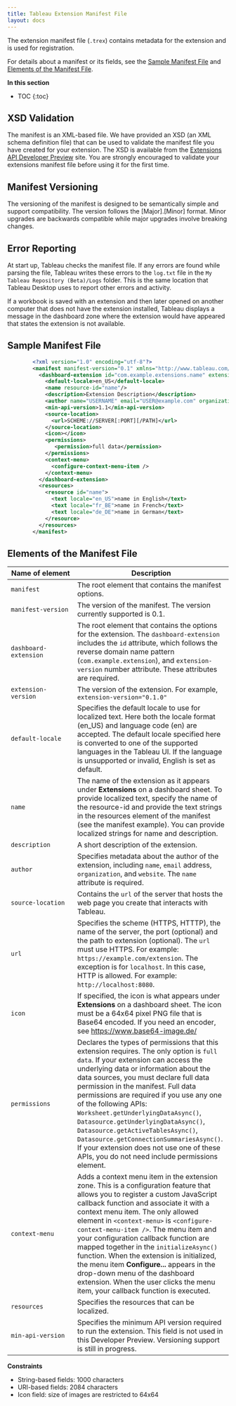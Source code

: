 ```yaml
---
title: Tableau Extension Manifest File
layout: docs
---
```


The extension manifest file (`.trex`) contains metadata for the extension and is used for registration. 
 
For details about a manifest or its fields, see the [Sample Manifest File](#sample-manifest-file) and [Elements of the Manifest File](#elements-of-the-manifest-file).  


**In this section**

* TOC
{:toc}



## XSD Validation
The manifest is an XML-based file. We have provided an XSD (an XML schema definition file) that can be used to validate the manifest file you have created for your extension. The XSD is available from the  [Extensions API Developer Preview](https://prerelease.tableau.com/project/version/item.html?cap=52e2710a0793434d82142736c7ab3029&arttypeid={0DD668AE-472C-4E70-B465-35F7AE0DEB6D}&artid={939493D2-8000-4192-857A-67624CBCC35A}) site. You are strongly encouraged to validate your extensions manifest file before using it for the first time. 

## Manifest Versioning
The versioning of the manifest is designed to be semantically simple and support compatibility. The version follows the [Major].[Minor] format. Minor upgrades are backwards compatible while major upgrades involve breaking changes. 

## Error Reporting
At start up, Tableau checks the manifest file. If any errors are found while parsing the file, Tableau writes these errors to the `log.txt` file in the `My Tableau Repository (Beta)/Logs` folder. This is the same location that Tableau Desktop uses to report other errors and activity. 

If a workbook is saved with an extension and then later opened on another computer that does not have the extension installed, Tableau displays a message in the dashboard zone where the extension would have appeared that states the extension is not available. 


## Sample Manifest File

```xml
        <?xml version="1.0" encoding="utf-8"?> 
        <manifest manifest-version="0.1" xmlns="http://www.tableau.com/xml/extension_manifest">
          <dashboard-extension id="com.example.extensions.name" extension-version="0.1.0">
            <default-locale>en_US</default-locale>
            <name resource-id="name"/>
            <description>Extension Description</description>
            <author name="USERNAME" email="USER@example.com" organization="My Company" website="https://www.example.com"/>
            <min-api-version>1.1</min-api-version>
            <source-location>
              <url>SCHEME://SERVER[:PORT][/PATH]</url> 
            </source-location>
            <icon></icon>
            <permissions>
    	       <permission>full data</permission>
            </permissions>
            <context-menu>
              <configure-context-menu-item />
            </context-menu>
          </dashboard-extension>
          <resources>
            <resource id="name">
              <text locale="en_US">name in English</text>
              <text locale="fr_BE">name in French</text>
              <text locale="de_DE">name in German</text>
            </resource>
          </resources>
        </manifest>
```


## Elements of the Manifest File

<table>
<colgroup>
<col width="30%" />
<col width="70%" />
</colgroup>
<thead>
<tr class="header">
<th>Name of element</th>
<th>Description</th>
</tr>
</thead>
<tbody>
<tr class="odd">
<td><code>manifest</code></td>
<td>The root element that contains the manifest options.</td>
</tr>
<tr class="even">
<td><code>manifest-version</code></td>
<td>The version of the manifest. The version currently supported is 0.1. </td>
</tr>
<tr class="odd">
<td><code>dashboard-extension</code></td>
<td>The root element that contains the options for the extension. The <code>dashboard-extension</code> includes the <code>id</code> attribute, which follows the reverse domain name pattern (<code>com.example.extension</code>), and <code>extension-version</code> number attribute. These attributes are required.</td>
</tr>
<tr class="even">
<td><code>extension-version</code></td>
<td>The version of the extension. For example, <code>extension-version="0.1.0"</code></td>
</tr>
<tr class="odd">
<td><code>default-locale</code></td>
<td>Specifies the default locale to use for localized text. Here both the locale format (en_US) and language code (en) are accepted. The default locale specified here is converted to one of the supported languages in the Tableau UI. If the language is unsupported or invalid, English is set as default. </td>
</tr>
<tr class="even">
<td><code>name</code></td>
<td>The name of the extension as it appears under <strong>Extensions</strong> on a dashboard sheet. To provide localized text, specify the name of the resource-id and provide the text strings in the resources element of the manifest (see the manifest example). You can provide localized strings for name and description.</td>
</tr>
<tr class="odd">
<td><code>description</code></td>
<td>A short description of the extension.</td>
</tr>
<tr class="even">
<td><code>author</code></td>
<td>Specifies metadata about the author of the extension, including <code>name</code>, <code>email</code> address, <code>organization</code>, and <code>website</code>. The <code>name</code> attribute is required.</td>
</tr>
<tr class="odd">
<td><code>source-location</code></td>
<td>Contains the <code>url</code> of the server that hosts the web page you create that interacts with Tableau.</td>
</tr>
<tr class="even">
<td><code>url</code></td>
<td>Specifies the scheme (HTTPS, HTTTP), the name of the server, the port (optional) and the path to extension (optional). The <code>url</code> must use HTTPS. For example: <code>https://example.com/extension</code>. 
The exception is for <code>localhost</code>. In this case, HTTP is allowed. For example: <code>http://localhost:8080</code>.</td>
</tr>
<tr class="even">
<td><code>icon</code></td>
<td>If specified, the icon is what appears under <strong>Extensions</strong> on a dashboard sheet. The icon must be a 64x64 pixel PNG file that is Base64 encoded. If you need an encoder, see <a href="https://www.base64-image.de/" class="uri">https://www.base64-image.de/</a></td>
</tr>
<tr class="odd">
<td><code>permissions</code></td>
<td>Declares the types of permissions that this extension requires. The only option is <code>full data</code>. If your extension can access the underlying data or information about the data sources, you must declare full data permission in the manifest. Full data permissions are required if you use any one of the following APIs: <code>Worksheet.getUnderlyingDataAsync()</code>, <code>Datasource.getUnderlyingDataAsync()</code>, <code>Datasource.getActiveTablesAsync()</code>, <code>Datasource.getConnectionSummariesAsync()</code>. If your extension does not use one of these APIs, you do not need include permissions element.</td>
</tr>
<tr class="even">
<td><code>context-menu</code></td>
<td>Adds a context menu item in the extension zone.  This is a configuration feature that allows you to register a custom JavaScript callback function and associate it with a context menu item. The only allowed element in <code>&lt;context-menu&gt;</code> is <code>&lt;configure-context-menu-item /&gt;</code>. The menu item and your configuration callback function are mapped together in the <code>initializeAsync()</code> function. When the extension is initialized, the menu item <b>Configure...</b> appears in the drop-down menu of the dashboard extension. When the user clicks the menu item, your callback function is executed.</td>
</tr>
<tr class="odd">
<td><code>resources</code></td>
<td>Specifies the resources that can be localized.</td>
</tr>
<tr class="even">
<td><code>min-api-version</code></td>
<td>Specifies the minimum API version required to run the extension. This field is not used in this Developer Preview. Versioning support is still in progress.</td>
</tr>
</tbody>
</table>

**Constraints** 

- String-based fields: 1000 characters 
- URI-based fields: 2084 characters
- Icon field: size of images are restricted to 64x64
